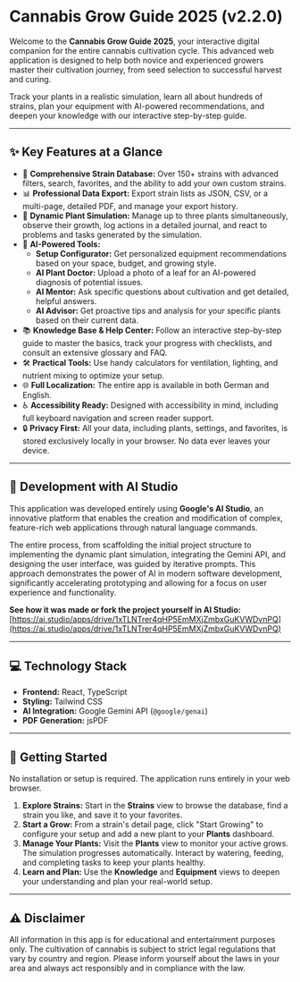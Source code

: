 # Cannabis Grow Guide 2025 (v2.2.0)

Welcome to the **Cannabis Grow Guide 2025**, your interactive digital companion for the entire cannabis cultivation cycle. This advanced web application is designed to help both novice and experienced growers master their cultivation journey, from seed selection to successful harvest and curing.

Track your plants in a realistic simulation, learn all about hundreds of strains, plan your equipment with AI-powered recommendations, and deepen your knowledge with our interactive step-by-step guide.

---

## ✨ Key Features at a Glance

*   🌿 **Comprehensive Strain Database:** Over 150+ strains with advanced filters, search, favorites, and the ability to add your own custom strains.
*   📊 **Professional Data Export:** Export strain lists as JSON, CSV, or a multi-page, detailed PDF, and manage your export history.
*   🌱 **Dynamic Plant Simulation:** Manage up to three plants simultaneously, observe their growth, log actions in a detailed journal, and react to problems and tasks generated by the simulation.
*   🧠 **AI-Powered Tools:**
    *   **Setup Configurator:** Get personalized equipment recommendations based on your space, budget, and growing style.
    *   **AI Plant Doctor:** Upload a photo of a leaf for an AI-powered diagnosis of potential issues.
    *   **AI Mentor:** Ask specific questions about cultivation and get detailed, helpful answers.
    *   **AI Advisor:** Get proactive tips and analysis for your specific plants based on their current data.
*   📚 **Knowledge Base & Help Center:** Follow an interactive step-by-step guide to master the basics, track your progress with checklists, and consult an extensive glossary and FAQ.
*   🛠️ **Practical Tools:** Use handy calculators for ventilation, lighting, and nutrient mixing to optimize your setup.
*   🌐 **Full Localization:** The entire app is available in both German and English.
*   ♿ **Accessibility Ready:** Designed with accessibility in mind, including full keyboard navigation and screen reader support.
*   🔒 **Privacy First:** All your data, including plants, settings, and favorites, is stored exclusively locally in your browser. No data ever leaves your device.

---

## 🚀 Development with AI Studio

This application was developed entirely using **Google's AI Studio**, an innovative platform that enables the creation and modification of complex, feature-rich web applications through natural language commands.

The entire process, from scaffolding the initial project structure to implementing the dynamic plant simulation, integrating the Gemini API, and designing the user interface, was guided by iterative prompts. This approach demonstrates the power of AI in modern software development, significantly accelerating prototyping and allowing for a focus on user experience and functionality.

**See how it was made or fork the project yourself in AI Studio:**
[https://ai.studio/apps/drive/1xTLNTrer4qHP5EmMXjZmbxGuKVWDvnPQ](https://ai.studio/apps/drive/1xTLNTrer4qHP5EmMXjZmbxGuKVWDvnPQ)

---

## 💻 Technology Stack

*   **Frontend:** React, TypeScript
*   **Styling:** Tailwind CSS
*   **AI Integration:** Google Gemini API (`@google/genai`)
*   **PDF Generation:** jsPDF

---

## 🏁 Getting Started

No installation or setup is required. The application runs entirely in your web browser.

1.  **Explore Strains:** Start in the **Strains** view to browse the database, find a strain you like, and save it to your favorites.
2.  **Start a Grow:** From a strain's detail page, click "Start Growing" to configure your setup and add a new plant to your **Plants** dashboard.
3.  **Manage Your Plants:** Visit the **Plants** view to monitor your active grows. The simulation progresses automatically. Interact by watering, feeding, and completing tasks to keep your plants healthy.
4.  **Learn and Plan:** Use the **Knowledge** and **Equipment** views to deepen your understanding and plan your real-world setup.

---

## ⚠️ Disclaimer

All information in this app is for educational and entertainment purposes only. The cultivation of cannabis is subject to strict legal regulations that vary by country and region. Please inform yourself about the laws in your area and always act responsibly and in compliance with the law.
